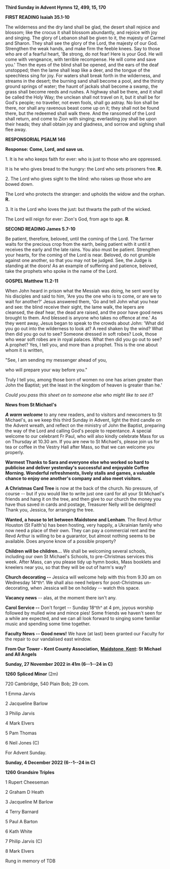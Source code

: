 **Third Sunday in Advent Hymns 12, 499, 15, 170**

**FIRST READING Isaiah 35.1-10**

The wilderness and the dry land shall be glad, the desert shall rejoice
and blossom; like the crocus it shall blossom abundantly, and rejoice
with joy and singing. The glory of Lebanon shall be given to it, the
majesty of Carmel and Sharon. They shall see the glory of the Lord, the
majesty of our God. Strengthen the weak hands, and make firm the feeble
knees. Say to those who are of a fearful heart, 'Be strong, do not fear!
Here is your God. He will come with vengeance, with terrible recompense.
He will come and save you.' Then the eyes of the blind shall be opened,
and the ears of the deaf unstopped; then the lame shall leap like a
deer, and the tongue of the speechless sing for joy. For waters shall
break forth in the wilderness, and streams in the desert; the burning
sand shall become a pool, and the thirsty ground springs of water; the
haunt of jackals shall become a swamp, the grass shall become reeds and
rushes. A highway shall be there, and it shall be called the Holy Way;
the unclean shall not travel on it, but it shall be for God's people; no
traveller, not even fools, shall go astray. No lion shall be there, nor
shall any ravenous beast come up on it; they shall not be found there,
but the redeemed shall walk there. And the ransomed of the Lord shall
return, and come to Zion with singing; everlasting joy shall be upon
their heads; they shall obtain joy and gladness, and sorrow and sighing
shall flee away.

**RESPONSORIAL PSALM 146**

**Response:** **Come, Lord, and save us.**

1\. It is he who keeps faith for ever: who is just to those who are
oppressed.

It is he who gives bread to the hungry: the Lord who sets prisoners
free. **R.**

2\. The Lord who gives sight to the blind: who raises up those who are
bowed down.

The Lord who protects the stranger: and upholds the widow and the
orphan. **R.**

3\. It is the Lord who loves the just: but thwarts the path of the
wicked.

The Lord will reign for ever: Zion's God, from age to age. **R**.

**SECOND READING James 5.7-10**

Be patient, therefore, beloved, until the coming of the Lord. The farmer
waits for the precious crop from the earth, being patient with it until
it receives the early and the late rains. You also must be patient.
Strengthen your hearts, for the coming of the Lord is near. Beloved, do
not grumble against one another, so that you may not be judged. See, the
Judge is standing at the doors! As an example of suffering and patience,
beloved, take the prophets who spoke in the name of the Lord.

**GOSPEL Matthew 11.2-11**

When John heard in prison what the Messiah was doing, he sent word by
his disciples and said to him, 'Are you the one who is to come, or are
we to wait for another?' Jesus answered them, 'Go and tell John what you
hear and see: the blind receive their sight, the lame walk, the lepers
are cleansed, the deaf hear, the dead are raised, and the poor have good
news brought to them. And blessed is anyone who takes no offence at me.'
As they went away, Jesus began to speak to the crowds about John: 'What
did you go out into the wilderness to look at? A reed shaken by the
wind? What then did you go out to see? Someone dressed in soft robes?
Look, those who wear soft robes are in royal palaces. What then did you
go out to see? A prophet? Yes, I tell you, and more than a prophet. This
is the one about whom it is written,

"See, I am sending my messenger ahead of you,

who will prepare your way before you."

Truly I tell you, among those born of women no one has arisen greater
than John the Baptist; yet the least in the kingdom of heaven is greater
than he.\'

*Could you pass this sheet on to someone else who might like to see it?*

**News from St Michael\'s**

***A warm welcome*** to any new readers, and to visitors and newcomers
to St Michael\'s, as we keep this third Sunday in Advent, light the
third candle on the Advent wreath, and reflect on the ministry of John
the Baptist, preparing the way of the Lord and calling God\'s people to
repentance. A special welcome to our celebrant Fr Paul, who will also
kindly celebrate Mass for us on Thursday at 10.30 am. If you are new to
St Michael\'s, please join us for tea or coffee in the Vestry Hall after
Mass, so that we can welcome you properly.

**Warmest Thanks to Sara and everyone else who worked so hard to
publicise and deliver yesterday\'s successful and enjoyable Coffee
Morning. Wonderful refreshments, lively stalls and games, a valuable
chance to enjoy one another\'s company and also meet visitors.**

**A Christmas Card Tree** is now at the back of the church. No pressure,
of course -- but if you would like to write just one card for all your
St Michael\'s friends and hang it on the tree, and then give to our
church the money you have thus saved in cards and postage, Treasurer
Nelly will be delighted! Thank you, Jessica, for arranging the tree.

**Wanted, a house to let between Maidstone and Lenham**. The Revd Arthur
Houston (St Faith\'s) has been hosting, very happily, a Ukrainian family
who now need a place of their own. They can pay a commercial rent and
the Revd Arthur is willing to be a guarantor, but almost nothing seems
to be available. Does anyone know of a possible property?

**Children will be children...** We shall be welcoming several schools,
including our own St Michael\'s Schools, to pre-Christmas services this
week. After Mass, can you please tidy up hymn books, Mass booklets and
kneelers near you, so that they will be out of harm\'s way?

**Church decorating --** Jessica will welcome help with this from 9.30
am on Wednesday 14^th^. We shall also need helpers for post-Christmas
un-decorating, when Jessica will be on holiday -- watch this space.

**Vacancy news** -- alas, at the moment there isn\'t any.

**Carol Service --** Don\'t forget -- Sunday 18^th^ at 4 pm, joyous
worship followed by mulled wine and mince pies! Some friends we haven\'t
seen for a while are expected, and we can all look forward to singing
some familiar music and spending some time together.

**Faculty News -- Good news!** We have (at last) been granted our
Faculty for the repair to our vandalised east window.

**From Our Tower - Kent County Association,** [**Maidstone**,
**Kent**](https://dove.cccbr.org.uk/detail.php?tower=12644#_blank)**: St
Michael and All Angels**

**Sunday, 27 November 2022 in 41m (6--1--24 in C)**

**1260** **Spliced Minor** (2m)

720 Cambridge, 540 Plain Bob; 29 com.

1 Emma Jarvis

2 Jacqueline Barlow

3 Philip Jarvis

4 Mark Elvers

5 Pam Thomas

6 Neil Jones (C)

For Advent Sunday.

**Sunday, 4 December 2022 (6--1--24 in C)**

**1260** **Grandsire Triples**

1 Rupert Cheeseman

2 Graham D Heath

3 Jacqueline M Barlow

4 Terry Barnard

5 Paul A Barton

6 Kath White

7 Philip Jarvis (C)

8 Mark Elvers

Rung in memory of TDB
